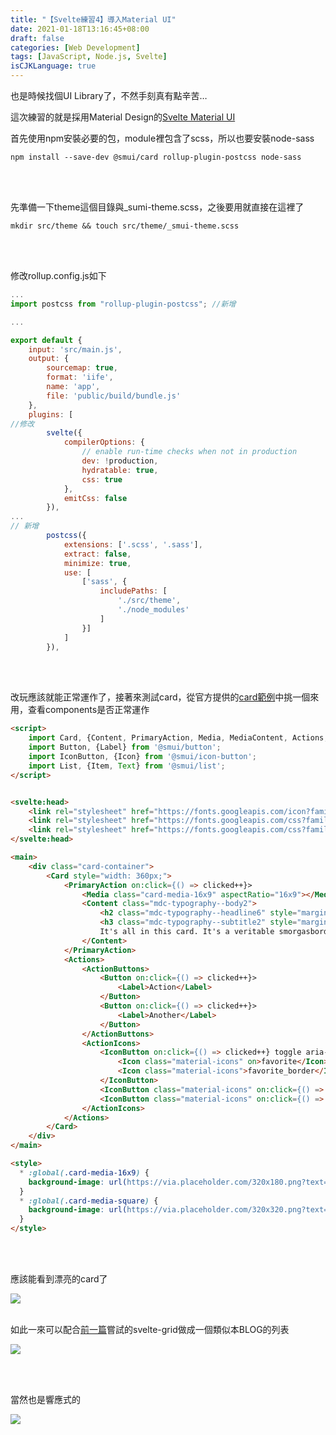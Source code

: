 ```yaml
---
title: "【Svelte練習4】導入Material UI"
date: 2021-01-18T13:16:45+08:00
draft: false
categories: [Web Development]
tags: [JavaScript, Node.js, Svelte]
isCJKLanguage: true
---
```


也是時候找個UI Library了，不然手刻真有點辛苦…
  
這次練習的就是採用Material Design的<a href="https://sveltematerialui.com/" target="_blank">Svelte Material UI</a>


<!--more-->

首先使用npm安裝必要的包，module裡包含了scss，所以也要安裝node-sass
```
npm install --save-dev @smui/card rollup-plugin-postcss node-sass
```
<br></br>

先準備一下theme這個目錄與_sumi-theme.scss，之後要用就直接在這裡了
```
mkdir src/theme && touch src/theme/_smui-theme.scss
```
<br></br>

修改rollup.config.js如下
```:rollup.config.js
...
import postcss from "rollup-plugin-postcss"; //新增

...

export default {
	input: 'src/main.js',
	output: {
		sourcemap: true,
		format: 'iife',
		name: 'app',
		file: 'public/build/bundle.js'
	},
	plugins: [
//修改
		svelte({
			compilerOptions: {
				// enable run-time checks when not in production
				dev: !production,
				hydratable: true,
    			css: true
			},
			emitCss: false
		}),
...
// 新增
		postcss({
			extensions: ['.scss', '.sass'],
			extract: false,
			minimize: true,
			use: [
			  	['sass', {
					includePaths: [
						'./src/theme',
				  		'./node_modules'
					]
			  	}]
			]
		}),
```
<br></br>



改玩應該就能正常運作了，接著來測試card，從官方提供的<a href="https://github.com/hperrin/svelte-material-ui/blob/master/site/src/routes/demo/card.svelte" target="_blank">card範例</a>中挑一個來用，查看components是否正常運作
```html
<script>
    import Card, {Content, PrimaryAction, Media, MediaContent, Actions, ActionButtons, ActionIcons} from '@smui/card';
    import Button, {Label} from '@smui/button';
    import IconButton, {Icon} from '@smui/icon-button';
    import List, {Item, Text} from '@smui/list';
</script>


<svelte:head>
	<link rel="stylesheet" href="https://fonts.googleapis.com/icon?family=Material+Icons">
	<link rel="stylesheet" href="https://fonts.googleapis.com/css?family=Roboto:300,400,500,600,700">
	<link rel="stylesheet" href="https://fonts.googleapis.com/css?family=Roboto+Mono">
</svelte:head>

<main>
    <div class="card-container">
        <Card style="width: 360px;">
            <PrimaryAction on:click={() => clicked++}>
                <Media class="card-media-16x9" aspectRatio="16x9"></Media>
                <Content class="mdc-typography--body2">
                    <h2 class="mdc-typography--headline6" style="margin: 0;">A card with media.</h2>
                    <h3 class="mdc-typography--subtitle2" style="margin: 0 0 10px; color: #888;">And a subtitle.</h3>
                    It's all in this card. It's a veritable smorgasbord of card features.
                </Content>
            </PrimaryAction>
            <Actions>
                <ActionButtons>
                    <Button on:click={() => clicked++}>
                        <Label>Action</Label>
                    </Button>
                    <Button on:click={() => clicked++}>
                        <Label>Another</Label>
                    </Button>
                </ActionButtons>
                <ActionIcons>
                    <IconButton on:click={() => clicked++} toggle aria-label="Add to favorites" title="Add to favorites">
                        <Icon class="material-icons" on>favorite</Icon>
                        <Icon class="material-icons">favorite_border</Icon>
                    </IconButton>
                    <IconButton class="material-icons" on:click={() => clicked++} title="Share">share</IconButton>
                    <IconButton class="material-icons" on:click={() => clicked++} title="More options">more_vert</IconButton>
                </ActionIcons>
            </Actions>
        </Card>
    </div>
</main>

<style>
  * :global(.card-media-16x9) {
    background-image: url(https://via.placeholder.com/320x180.png?text=16x9);
  }
  * :global(.card-media-square) {
    background-image: url(https://via.placeholder.com/320x320.png?text=square);
  }
</style>
```
<br></br>

應該能看到漂亮的card了

![](1.png)
<br></br>

如此一來可以配合<a href="#/posts/posts%2F202101111522" target="blank">前一篇</a>嘗試的svelte-grid做成一個類似本BLOG的列表

![](2.png)

<br></br>

當然也是響應式的

![](1.gif)